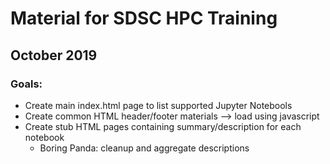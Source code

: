 #  Material for SDSC HPC Training
## October 2019
### Goals:
* Create main index.html page to list supported Jupyter Notebools
* Create common HTML header/footer materials --> load using javascript
* Create stub HTML pages containing summary/description for each notebook
  * Boring Panda:  cleanup and aggregate descriptions 

